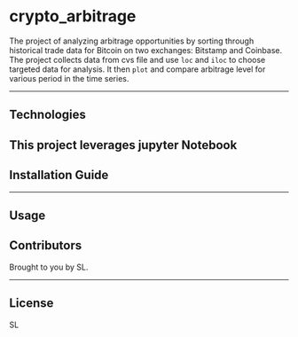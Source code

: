 # crypto_arbitrage

The project of analyzing arbitrage opportunities by sorting through historical trade data for Bitcoin on two exchanges: Bitstamp and Coinbase. The project collects data from cvs file and use `loc` and `iloc` to choose targeted data for analysis. It then `plot` and compare arbitrage level for various period in the time series. 

---

## Technologies

This project leverages jupyter Notebook
---

## Installation Guide


---

## Usage



## Contributors

Brought to you by SL.

---

## License

SL
